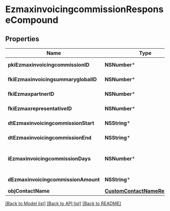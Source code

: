# EzmaxinvoicingcommissionResponseCompound

## Properties
Name | Type | Description | Notes
------------ | ------------- | ------------- | -------------
**pkiEzmaxinvoicingcommissionID** | **NSNumber*** | The unique ID of the Ezmaxinvoicingcommission | [optional] 
**fkiEzmaxinvoicingsummaryglobalID** | **NSNumber*** | The unique ID of the Ezmaxinvoicingsummaryglobal | [optional] 
**fkiEzmaxpartnerID** | **NSNumber*** | The unique ID of the Ezmaxpartner | [optional] 
**fkiEzmaxrepresentativeID** | **NSNumber*** | The unique ID of the Ezmaxrepresentative | [optional] 
**dtEzmaxinvoicingcommissionStart** | **NSString*** | The start date for the Ezmaxinvoicingcommission | 
**dtEzmaxinvoicingcommissionEnd** | **NSString*** | The end date for the Ezmaxinvoicingcommission | 
**iEzmaxinvoicingcommissionDays** | **NSNumber*** | This is the number of days during the month on which the Ezmaxinvoigcommission applies | 
**dEzmaxinvoicingcommissionAmount** | **NSString*** | The amount of Ezmaxinvoicingcommission | 
**objContactName** | [**CustomContactNameResponse***](CustomContactNameResponse.md) |  | 

[[Back to Model list]](../README.md#documentation-for-models) [[Back to API list]](../README.md#documentation-for-api-endpoints) [[Back to README]](../README.md)


